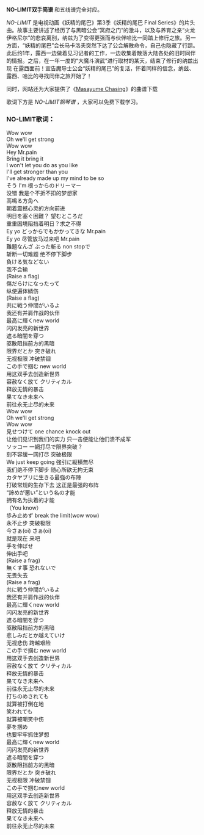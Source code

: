 

**NO-LIMIT双手简谱** 和五线谱完全对应。

_NO-LIMIT_ 是电视动画《妖精的尾巴》第3季《妖精的尾巴 Final
Series》的片头曲。故事主要讲述了经历了与黑暗公会“冥府之门”的激斗，以及与养育之亲“火龙伊格尼尔”的悲哀离别，纳兹为了变得更强而与伙伴哈比一同踏上修行之旅。另一方面，“妖精的尾巴”会长马卡洛夫突然下达了公会解散命令，自己也隐藏了行踪。此后约1年，露西一边做着见习记者的工作，一边收集着散落大陆各处的旧时同伴的情报。之后，在一年一度的“大魔斗演武”进行取材的某天，结束了修行的纳兹出现
在露西面前！宣告魔导士公会“妖精的尾巴”的复活，怀着同样的信念，纳兹、露西、哈比的寻找同伴之旅开始了！

同时，网站还为大家提供了《[Masayume Chasing](Music-5175-Masayume-Chasing-妖精的尾巴OP15.html
"Masayume Chasing")》的曲谱下载

歌词下方是 _NO-LIMIT钢琴谱_ ，大家可以免费下载学习。

### NO-LIMIT歌词：

Wow wow  
Oh we'll get strong  
Wow wow  
Hey Mr.pain  
Bring it bring it  
I won't let you do as you like  
I'll get stronger than you  
I've already made up my mind to be so  
そう I'm 根っからのドリーマー  
没错 我是个不折不扣的梦想家  
高鳴る方角へ  
朝着震撼心灵的方向前进  
明日を塞ぐ困難？ 望むところだ  
重重困境阻挡着明日？求之不得  
Ey yo どっからでもかかってきな Mr.pain  
Ey yo 尽管放马过来吧 Mr.pain  
難題なんざ ぶった斬る non stopで  
斩断一切难题 绝不停下脚步  
負ける気などない  
我不会输  
(Raise a flag)  
傷だらけになったって  
纵使遍体鳞伤  
(Raise a flag)  
共に戦う仲間がいるよ  
我还有并肩作战的伙伴  
最高に輝くnew world  
闪闪发亮的新世界  
遮る暗闇を穿つ  
驱散阻挡前方的黑暗  
限界だとか 突き破れ  
无视极限 冲破禁锢  
この手で掴む new world  
用这双手去创造新世界  
容赦なく放て クリティカル  
释放无情的暴击  
果てなき未来へ  
前往永无止尽的未来  
Wow wow  
Oh we'll get strong  
Wow wow  
見せつけて one chance knock out  
让他们见识到我们的实力 只一击便能让他们溃不成军  
ソッコー 一網打尽で限界突破？  
刻不容缓一网打尽 突破极限  
We just keep going 強引に縦横無尽  
我们绝不停下脚步 随心所欲无拘无束  
カタヤブリに生きる最強の布陣  
打破常规的生存下去 这正是最强的布阵  
“諦めが悪い”という名の才能  
拥有名为执着的才能  
（You know）  
歩み止めず break the limit(wow wow)  
永不止步 突破极限  
今さぁ(oi) さぁ(oi)  
就是现在 来吧  
手を伸ばせ  
伸出手吧  
(Raise a frag)  
無くす事 恐れないで  
无畏失去  
(Raise a frag)  
共に戦う仲間がいるよ  
我还有并肩作战的伙伴  
最高に輝くnew world  
闪闪发亮的新世界  
遮る暗闇を穿つ  
驱散阻挡前方的黑暗  
悲しみだとか越えていけ  
无视悲伤 跨越艰险  
この手で掴む new world  
用这双手去创造新世界  
容赦なく放て クリティカル  
释放无情的暴击  
果てなき未来へ  
前往永无止尽的未来  
打ちのめされても  
就算被打倒在地  
笑われても  
就算被嘲笑中伤  
夢を掴め  
也要牢牢抓住梦想  
最高に輝くnew world  
闪闪发亮的新世界  
遮る暗闇を穿つ  
驱散阻挡前方的黑暗  
限界だとか 突き破れ  
无视极限 冲破禁锢  
この手で掴むnew world  
用这双手去创造新世界  
容赦なく放て クリティカル  
释放无情的暴击  
果てなき未来へ  
前往永无止尽的未来

